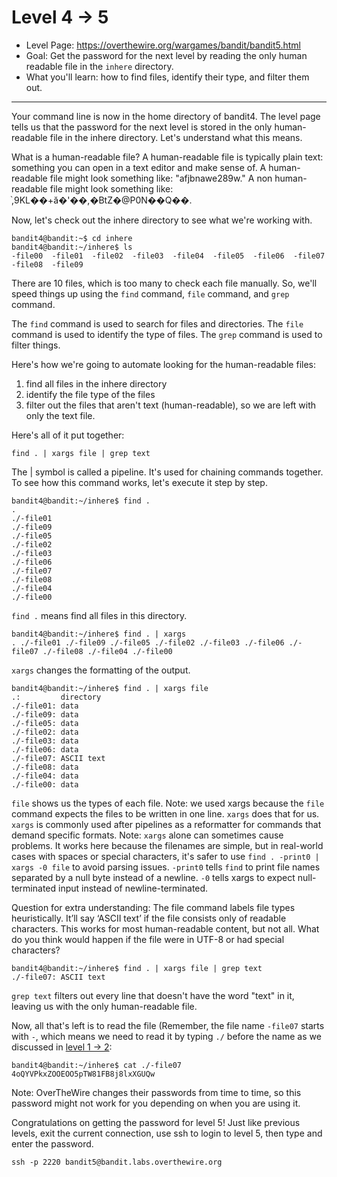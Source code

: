 # Level 4 -> 5

- Level Page: https://overthewire.org/wargames/bandit/bandit5.html
- Goal: Get the password for the next level by reading the only human readable file in the `inhere` directory.
- What you'll learn: how to find files, identify their type, and filter them out.
---
Your command line is now in the home directory of bandit4. The level page tells us that the password for the next level is stored in the only human-readable file in the inhere directory. Let's understand what this means.

What is a human-readable file? A human-readable file is typically plain text: something you can open in a text editor and make sense of. A human-readable file might look something like: "afjbnawe289w." A non human-readable file might look something like: ֨,9KL��+ӑ�'��,�BtZ�@P0N��Q��.

Now, let's check out the inhere directory to see what we're working with.
```
bandit4@bandit:~$ cd inhere
bandit4@bandit:~/inhere$ ls
-file00  -file01  -file02  -file03  -file04  -file05  -file06  -file07  -file08  -file09
```

There are 10 files, which is too many to check each file manually. So, we'll speed things up using the `find` command, `file` command, and `grep` command.

The `find` command is used to search for files and directories.
The `file` command is used to identify the type of files.
The `grep` command is used to filter things.

Here's how we're going to automate looking for the human-readable files:
1. find all files in the inhere directory
2. identify the file type of the files
3. filter out the files that aren't text (human-readable), so we are left with only the text file.

Here's all of it put together:
```
find . | xargs file | grep text
```

The | symbol is called a pipeline. It's used for chaining commands together. To see how this command works, let's execute it step by step.

```
bandit4@bandit:~/inhere$ find .
.
./-file01
./-file09
./-file05
./-file02
./-file03
./-file06
./-file07
./-file08
./-file04
./-file00
```
`find .` means find all files in this directory.

```
bandit4@bandit:~/inhere$ find . | xargs
. ./-file01 ./-file09 ./-file05 ./-file02 ./-file03 ./-file06 ./-file07 ./-file08 ./-file04 ./-file00
```
`xargs` changes the formatting of the output.

```
bandit4@bandit:~/inhere$ find . | xargs file
.:         directory
./-file01: data
./-file09: data
./-file05: data
./-file02: data
./-file03: data
./-file06: data
./-file07: ASCII text
./-file08: data
./-file04: data
./-file00: data
```
`file` shows us the types of each file. Note: we used xargs because the `file` command expects the files to be written in one line. `xargs` does that for us. `xargs` is commonly used after pipelines as a reformatter for commands that demand specific formats. Note: `xargs` alone can sometimes cause problems. It works here because the filenames are simple, but in real-world cases with spaces or special characters, it's safer to use `find . -print0 | xargs -0 file` to avoid parsing issues. `-print0` tells `find` to print file names separated by a null byte instead of a newline. `-0` tells xargs to expect null-terminated input instead of newline-terminated.

Question for extra understanding: The file command labels file types heuristically. It’ll say ‘ASCII text’ if the file consists only of readable characters. This works for most human-readable content, but not all. What do you think would happen if the file were in UTF-8 or had special characters?

```
bandit4@bandit:~/inhere$ find . | xargs file | grep text
./-file07: ASCII text
```
`grep text` filters out every line that doesn't have the word "text" in it, leaving us with the only human-readable file. 


Now, all that's left is to read the file (Remember, the file name `-file07` starts with `-`, which means we need to read it by typing `./` before the name as we discussed in [level 1 -> 2](/walkthrough/level02.md):
```
bandit4@bandit:~/inhere$ cat ./-file07
4oQYVPkxZOOEOO5pTW81FB8j8lxXGUQw
```
Note: OverTheWire changes their passwords from time to time, so this password might not work for you depending on when you are using it.

Congratulations on getting the password for level 5! Just like previous levels, exit the current connection, use ssh to login to level 5, then type and enter the password.

```
ssh -p 2220 bandit5@bandit.labs.overthewire.org
```

